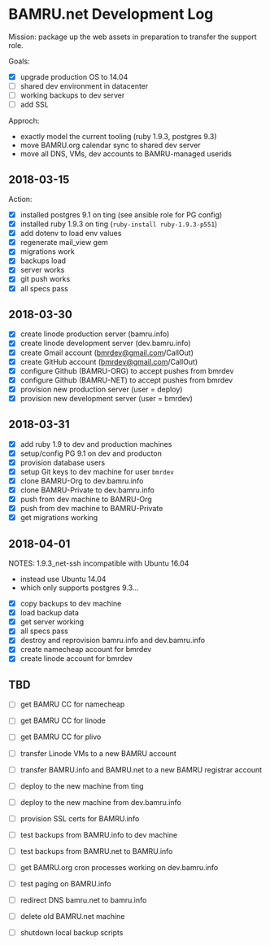 # BAMRU.net Development Log

Mission: package up the web assets in preparation to transfer the support role.

Goals:
- [x] upgrade production OS to 14.04
- [ ] shared dev environment in datacenter
- [ ] working backups to dev server
- [ ] add SSL

Approch:
- exactly model the current tooling (ruby 1.9.3, postgres 9.3)
- move BAMRU.org calendar sync to shared dev server
- move all DNS, VMs, dev accounts to BAMRU-managed userids

## 2018-03-15

Action:
- [x] installed postgres 9.1 on ting (see ansible role for PG config)
- [x] installed ruby 1.9.3 on ting (`ruby-install ruby-1.9.3-p551`)
- [x] add dotenv to load env values
- [x] regenerate mail_view gem
- [x] migrations work
- [x] backups load
- [x] server works
- [x] git push works
- [x] all specs pass

## 2018-03-30

- [x] create linode production server  (bamru.info)
- [x] create linode development server (dev.bamru.info)
- [x] create Gmail account  (bmrdev@gmail.com/CallOut) 
- [x] create GitHub account (bmrdev@gmail.com/CallOut)
- [x] configure Github (BAMRU-ORG) to accept pushes from bmrdev
- [x] configure Github (BAMRU-NET) to accept pushes from bmrdev
- [x] provision new production server  (user = deploy)
- [x] provision new development server (user = bmrdev)

## 2018-03-31

- [x] add ruby 1.9 to dev and production machines
- [x] setup/config PG 9.1 on dev and producton
- [x] provision database users
- [x] setup Git keys to dev machine for user `bmrdev`
- [x] clone BAMRU-Org to dev.bamru.info
- [x] clone BAMRU-Private to dev.bamru.info
- [x] push from dev machine to BAMRU-Org
- [x] push from dev machine to BAMRU-Private
- [x] get migrations working

## 2018-04-01

NOTES: 1.9.3_net-ssh incompatible with Ubuntu 16.04
- instead use Ubuntu 14.04
- which only supports postgres 9.3...

- [x] copy backups to dev machine
- [x] load backup data
- [x] get server working
- [x] all specs pass
- [x] destroy and reprovision bamru.info and dev.bamru.info
- [x] create namecheap account for bmrdev
- [x] create linode account for bmrdev

## TBD

- [ ] get BAMRU CC for namecheap
- [ ] get BAMRU CC for linode
- [ ] get BAMRU CC for plivo

- [ ] transfer Linode VMs to a new BAMRU account
- [ ] transfer BAMRU.info and BAMRU.net to a new BAMRU registrar account

- [ ] deploy to the new machine from ting
- [ ] deploy to the new machine from dev.bamru.info

- [ ] provision SSL certs for BAMRU.info

- [ ] test backups from BAMRU.info to dev machine
- [ ] test backups from BAMRU.net to BAMRU.info

- [ ] get BAMRU.org cron processes working on dev.bamru.info

- [ ] test paging on BAMRU.info
- [ ] redirect DNS bamru.net to bamru.info

- [ ] delete old BAMRU.net machine
- [ ] shutdown local backup scripts

